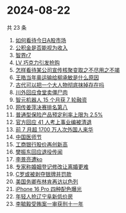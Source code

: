 # 2024-08-22

共 23 条

<!-- BEGIN -->
<!-- 最后更新时间 Thu Aug 22 2024 17:09:17 GMT+0800 (China Standard Time) -->

1. [如何看待今日A股市场](https://www.zhihu.com/search?q=%E5%A6%82%E4%BD%95%E7%9C%8B%E5%BE%85%E4%BB%8A%E6%97%A5A%E8%82%A1%E5%B8%82%E5%9C%BA)
1. [公积金是否能视为收入](https://www.zhihu.com/search?q=%E5%85%AC%E7%A7%AF%E9%87%91%E6%98%AF%E5%90%A6%E8%83%BD%E8%A7%86%E4%B8%BA%E6%94%B6%E5%85%A5)
1. [智界r7](https://www.zhihu.com/search?q=%E6%99%BA%E7%95%8Cr7)
1. [LV 巧克力引发抢购](https://www.zhihu.com/search?q=LV%20%E5%B7%A7%E5%85%8B%E5%8A%9B%E5%BC%95%E5%8F%91%E6%8A%A2%E8%B4%AD)
1. [怎样看待某公司宣传核聚变取之不尽用之不竭](https://www.zhihu.com/search?q=%E6%80%8E%E6%A0%B7%E7%9C%8B%E5%BE%85%E6%9F%90%E5%85%AC%E5%8F%B8%E5%AE%A3%E4%BC%A0%E6%A0%B8%E8%81%9A%E5%8F%98%E5%8F%96%E4%B9%8B%E4%B8%8D%E5%B0%BD%E7%94%A8%E4%B9%8B%E4%B8%8D%E7%AB%AD)
1. [王皓当年奥运输给柳承敏是什么原因](https://www.zhihu.com/search?q=%E7%8E%8B%E7%9A%93%E5%BD%93%E5%B9%B4%E5%A5%A5%E8%BF%90%E8%BE%93%E7%BB%99%E6%9F%B3%E6%89%BF%E6%95%8F%E6%98%AF%E4%BB%80%E4%B9%88%E5%8E%9F%E5%9B%A0)
1. [古代可以把一个大人物彻底抹掉存在吗](https://www.zhihu.com/search?q=%E5%8F%A4%E4%BB%A3%E5%8F%AF%E4%BB%A5%E6%8A%8A%E4%B8%80%E4%B8%AA%E5%A4%A7%E4%BA%BA%E7%89%A9%E5%BD%BB%E5%BA%95%E6%8A%B9%E6%8E%89%E5%AD%98%E5%9C%A8%E5%90%97)
1. [川外回应食堂卖僵尸肉](https://www.zhihu.com/search?q=%E5%B7%9D%E5%A4%96%E5%9B%9E%E5%BA%94%E9%A3%9F%E5%A0%82%E5%8D%96%E5%83%B5%E5%B0%B8%E8%82%89)
1. [智元机器人 15 个月获 7 轮融资](https://www.zhihu.com/search?q=%E6%99%BA%E5%85%83%E6%9C%BA%E5%99%A8%E4%BA%BA%2015%20%E4%B8%AA%E6%9C%88%E8%8E%B7%207%20%E8%BD%AE%E8%9E%8D%E8%B5%84)
1. [网传姜萍决赛排名第八](https://www.zhihu.com/search?q=%E7%BD%91%E4%BC%A0%E5%A7%9C%E8%90%8D%E5%86%B3%E8%B5%9B%E6%8E%92%E5%90%8D%E7%AC%AC%E5%85%AB)
1. [普通型保险产品预定利率上限为 2.5%](https://www.zhihu.com/search?q=%E6%99%AE%E9%80%9A%E5%9E%8B%E4%BF%9D%E9%99%A9%E4%BA%A7%E5%93%81%E9%A2%84%E5%AE%9A%E5%88%A9%E7%8E%87%E4%B8%8A%E9%99%90%E4%B8%BA%202.5%25)
1. [官方回应 41 人考上事业编被清退](https://www.zhihu.com/search?q=%E5%AE%98%E6%96%B9%E5%9B%9E%E5%BA%94%2041%20%E4%BA%BA%E8%80%83%E4%B8%8A%E4%BA%8B%E4%B8%9A%E7%BC%96%E8%A2%AB%E6%B8%85%E9%80%80)
1. [前 7 月超 1700 万人次外国人来华](https://www.zhihu.com/search?q=%E5%89%8D%207%20%E6%9C%88%E8%B6%85%201700%20%E4%B8%87%E4%BA%BA%E6%AC%A1%E5%A4%96%E5%9B%BD%E4%BA%BA%E6%9D%A5%E5%8D%8E)
1. [中国医师节](https://www.zhihu.com/search?q=%E4%B8%AD%E5%9B%BD%E5%8C%BB%E5%B8%88%E8%8A%82)
1. [工商银行股价再创新高](https://www.zhihu.com/search?q=%E5%B7%A5%E5%95%86%E9%93%B6%E8%A1%8C%E8%82%A1%E4%BB%B7%E5%86%8D%E5%88%9B%E6%96%B0%E9%AB%98)
1. [樊振东回应退役传闻](https://www.zhihu.com/search?q=%E6%A8%8A%E6%8C%AF%E4%B8%9C%E5%9B%9E%E5%BA%94%E9%80%80%E5%BD%B9%E4%BC%A0%E9%97%BB)
1. [李景亮遭ko](https://www.zhihu.com/search?q=%E6%9D%8E%E6%99%AF%E4%BA%AE%E9%81%ADko)
1. [专家称婚姻登记修改让离婚更难](https://www.zhihu.com/search?q=%E4%B8%93%E5%AE%B6%E7%A7%B0%E5%A9%9A%E5%A7%BB%E7%99%BB%E8%AE%B0%E4%BF%AE%E6%94%B9%E8%AE%A9%E7%A6%BB%E5%A9%9A%E6%9B%B4%E9%9A%BE)
1. [C罗或被剥夺银牌并罚款](https://www.zhihu.com/search?q=C%E7%BD%97%E6%88%96%E8%A2%AB%E5%89%A5%E5%A4%BA%E9%93%B6%E7%89%8C%E5%B9%B6%E7%BD%9A%E6%AC%BE)
1. [美国务卿布林肯再访以色列](https://www.zhihu.com/search?q=%E7%BE%8E%E5%9B%BD%E5%8A%A1%E5%8D%BF%E5%B8%83%E6%9E%97%E8%82%AF%E5%86%8D%E8%AE%BF%E4%BB%A5%E8%89%B2%E5%88%97)
1. [iPhone 16 Pro 四种配色曝光](https://www.zhihu.com/search?q=iPhone%2016%20Pro%20%E5%9B%9B%E7%A7%8D%E9%85%8D%E8%89%B2%E6%9B%9D%E5%85%89)
1. [年轻人抢辽宁阜新低价房](https://www.zhihu.com/search?q=%E5%B9%B4%E8%BD%BB%E4%BA%BA%E6%8A%A2%E8%BE%BD%E5%AE%81%E9%98%9C%E6%96%B0%E4%BD%8E%E4%BB%B7%E6%88%BF)
1. [李毓毅受贿案一审获刑十一年](https://www.zhihu.com/search?q=%E6%9D%8E%E6%AF%93%E6%AF%85%E5%8F%97%E8%B4%BF%E6%A1%88%E4%B8%80%E5%AE%A1%E8%8E%B7%E5%88%91%E5%8D%81%E4%B8%80%E5%B9%B4)

<!-- END -->
